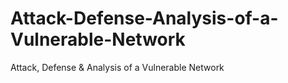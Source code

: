 # Attack-Defense-Analysis-of-a-Vulnerable-Network
Attack, Defense &amp; Analysis of a Vulnerable Network
